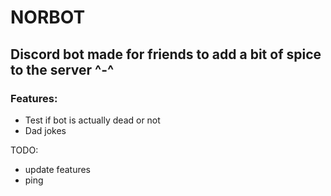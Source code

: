 # NORBOT
## Discord bot made for friends to add a bit of spice to the server ^-^
### Features:
- Test if bot is actually dead or not
- Dad jokes

TODO:
- update features
- ping